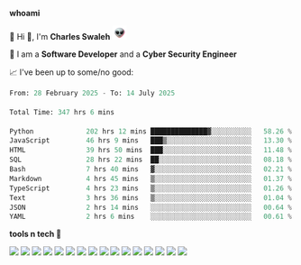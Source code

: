 **whoami**

🤪 Hi 👋, I'm **Charles Swaleh** <img src="alien.gif" height="25px">

🤖 I am a **Software Developer** and a **Cyber Security Engineer**

📈 I've been up to some/no good:

<!--START_SECTION:waka-->

```python
From: 28 February 2025 - To: 14 July 2025

Total Time: 347 hrs 6 mins

Python             202 hrs 12 mins ██████████████▓░░░░░░░░░░   58.26 %
JavaScript         46 hrs 9 mins   ███▒░░░░░░░░░░░░░░░░░░░░░   13.30 %
HTML               39 hrs 50 mins  ███░░░░░░░░░░░░░░░░░░░░░░   11.48 %
SQL                28 hrs 22 mins  ██░░░░░░░░░░░░░░░░░░░░░░░   08.18 %
Bash               7 hrs 40 mins   ▓░░░░░░░░░░░░░░░░░░░░░░░░   02.21 %
Markdown           4 hrs 45 mins   ▒░░░░░░░░░░░░░░░░░░░░░░░░   01.37 %
TypeScript         4 hrs 23 mins   ▒░░░░░░░░░░░░░░░░░░░░░░░░   01.26 %
Text               3 hrs 36 mins   ▒░░░░░░░░░░░░░░░░░░░░░░░░   01.04 %
JSON               2 hrs 14 mins   ░░░░░░░░░░░░░░░░░░░░░░░░░   00.64 %
YAML               2 hrs 6 mins    ░░░░░░░░░░░░░░░░░░░░░░░░░   00.61 %
```

<!--END_SECTION:waka-->


**tools n tech 🔭**

![](https://img.shields.io/badge/OS-Linux-informational?style=flat&logo=linux&logoColor=white&color=800020)
![](https://img.shields.io/badge/Code-JavaScript-informational?style=flat&logo=javascript&logoColor=white&color=800020)
![](https://img.shields.io/badge/Code-Python-informational?style=flat&logo=python&logoColor=white&color=800020)
![](https://img.shields.io/badge/Code-C-informational?style=flat&logo=c&logoColor=white&color=800020)
![](https://img.shields.io/badge/Code-Ruby-informational?style=flat&logo=ruby&logoColor=white&color=800020)
![](https://img.shields.io/badge/Code-Go-informational?style=flat&logo=go&logoColor=white&color=800020)
![](https://img.shields.io/badge/Framework-React-informational?style=flat&logo=react&logoColor=white&color=800020)
![](https://img.shields.io/badge/Framework-Django-informational?style=flat&logo=django&logoColor=white&color=800020)
![](https://img.shields.io/badge/Framework-Flask-informational?style=flat&logo=flask&logoColor=white&color=800020)
![](https://img.shields.io/badge/Framework-Rails-informational?style=flat&logo=Ruby&logoColor=white&color=800020)
![](https://img.shields.io/badge/Shell-Bash-informational?style=flat&logo=gnu-bash&logoColor=white&color=800020)
![](https://img.shields.io/badge/DB-PostgreSQL-informational?style=flat&logo=postgresql&logoColor=white&color=800020)
![](https://img.shields.io/badge/DB-MySQL-informational?style=flat&logo=mysql&logoColor=white&color=800020)
![](https://img.shields.io/badge/CI/CD-Docker-informational?style=flat&logo=docker&logoColor=white&color=800020)
![](https://img.shields.io/badge/CI/CD-Kubernetes-informational?style=flat&logo=kubernetes&logoColor=white&color=800020)
![](https://img.shields.io/badge/CI/CD-Jenkins-informational?style=flat&logo=jenkins&logoColor=white&color=800020)

<!-- **stats 🔭**

[![Charles's GitHub stats](https://github-readme-stats.vercel.app/api?username=mashm3ll0w&count_private=true&show_icons=true&theme=maroongold&include_all_commits=true)](https://github.com/anuraghazra/github-readme-stats)             [![Top Langs](https://github-readme-stats.vercel.app/api/top-langs/?username=mashm3ll0w&layout=compact&theme=maroongold&langs_count=6)](https://github.com/anuraghazra/github-readme-stats) -->
